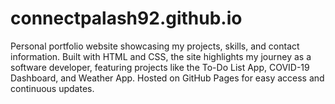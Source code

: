 # connectpalash92.github.io
Personal portfolio website showcasing my projects, skills, and contact information. Built with HTML and CSS, the site highlights my journey as a software developer, featuring projects like the To-Do List App, COVID-19 Dashboard, and Weather App. Hosted on GitHub Pages for easy access and continuous updates.
